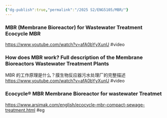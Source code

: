 ```yaml
---
{"dg-publish":true,"permalink":"/2025 S2/ENG5105/MBR/"}
---
```


### MBR (Membrane Bioreactor) for Wastewater Treatment Ecocycle MBR
https://www.youtube.com/watch?v=afA0bYyXunU
#video

### How does MBR work? Full description of the Membrane Bioreactors Wastewater Treatment Plants
MBR 的工作原理是什么？膜生物反应器污水处理厂的完整描述
https://www.youtube.com/watch?v=afA0bYyXunU
#video 

### Ecocycle® MBR Membrane Bioreactor for wastewater Treatmet
https://www.arsimak.com/english/ecocycle-mbr-compact-sewage-treatment.html
#eg 

